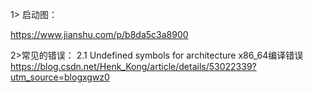 1> 启动图：

https://www.jianshu.com/p/b8da5c3a8900




2>常见的错误：
2.1 Undefined symbols for architecture x86_64编译错误
https://blog.csdn.net/Henk_Kong/article/details/53022339?utm_source=blogxgwz0

